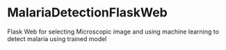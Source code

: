 # MalariaDetectionFlaskWeb
Flask Web for selecting Microscopic image and using machine learning to detect malaria using trained model
